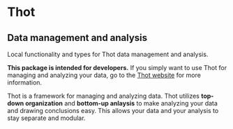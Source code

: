 # Thot
## Data management and analysis

Local functionality and types for Thot data management and analysis.

**This package is intended for developers.**
If you simply want to use Thot for managing and analyzing your data, go to the [Thot website](https://thot-data.com) for more information.

Thot is a framework for managing and analyzing data.
Thot utilizes **top-down organization** and **bottom-up anlaysis** to make analyzing your data and drawing conclusions easy.
This allows your data and your analysis to stay separate and modular.

